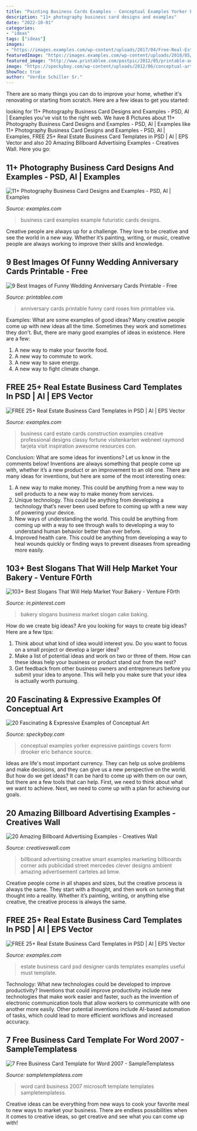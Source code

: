 ```yaml
---
title: "Painting Business Cards Examples - Conceptual Examples Yorker Expressive Paintings Covers Form Drooker Eric Behance Source"
description: "11+ photography business card designs and examples"
date: "2022-10-01"
categories:
- "ideas"
tags: ["ideas"]
images:
- "https://images.examples.com/wp-content/uploads/2017/04/Free-Real-Estate-Business-Card.jpg"
featuredImage: "https://images.examples.com/wp-content/uploads/2018/05/Futuristic-Photography-Business-Card-Example.jpg"
featured_image: "http://www.printablee.com/postpic/2012/05/printable-anniversary-cards_340422.jpg"
image: "https://speckyboy.com/wp-content/uploads/2012/06/conceptual-art-05.jpg"
ShowToc: true
author: "Verdie Schiller Sr."
---
```



There are so many things you can do to improve your home, whether it's renovating or starting from scratch. Here are a few ideas to get you started:

	

		
looking for 11+ Photography Business Card Designs and Examples - PSD, AI | Examples you've visit to the right web. We have 8 Pictures about 11+ Photography Business Card Designs and Examples - PSD, AI | Examples like 11+ Photography Business Card Designs and Examples - PSD, AI | Examples, FREE 25+ Real Estate Business Card Templates in PSD | AI | EPS Vector and also 20 Amazing Billboard Advertising Examples - Creatives Wall. Here you go:
		
    
## 11+ Photography Business Card Designs And Examples - PSD, AI | Examples

<img loading=lazy src="https://images.examples.com/wp-content/uploads/2018/05/Futuristic-Photography-Business-Card-Example.jpg" onerror="this.onerror=null;this.src='https://tse3.mm.bing.net/th?id=OIP.WTmcwv61jHLV68ZfJvZQOgHaFj&amp;pid=15.1';" alt="11+ Photography Business Card Designs and Examples - PSD, AI | Examples">

_Source: examples.com_

>business card examples example futuristic cards designs. 

	

Creative people are always up for a challenge. They love to be creative and see the world in a new way. Whether it’s painting, writing, or music, creative people are always working to improve their skills and knowledge.

    
## 9 Best Images Of Funny Wedding Anniversary Cards Printable - Free

<img loading=lazy src="http://www.printablee.com/postpic/2012/05/printable-anniversary-cards_340422.jpg" onerror="this.onerror=null;this.src='https://tse1.mm.bing.net/th?id=OIP.T6pkBRMj8OoDhF__J3XcAwHaKe&amp;pid=15.1';" alt="9 Best Images of Funny Wedding Anniversary Cards Printable - Free">

_Source: printablee.com_

>anniversary cards printable funny card roses him printablee via. 

	

Examples: What are some examples of good ideas?
Many creative people come up with new ideas all the time. Sometimes they work and sometimes they don't. But, there are many good examples of ideas in existence. Here are a few: 
1) A new way to make your favorite food. 
2) A new way to commute to work. 
3) A new way to save energy. 
4) A new way to fight climate change.

    
## FREE 25+ Real Estate Business Card Templates In PSD | AI | EPS Vector

<img loading=lazy src="https://images.examples.com/wp-content/uploads/2017/04/Classy-Real-Estate-Business-Card.jpg" onerror="this.onerror=null;this.src='https://tse4.mm.bing.net/th?id=OIP.wW5xxE6pSaSTV5qeEo5YQwHaFi&amp;pid=15.1';" alt="FREE 25+ Real Estate Business Card Templates in PSD | AI | EPS Vector">

_Source: examples.com_

>business card estate cards construction examples creative professional designs classy fortune visitenkarten webneel raymond tarjeta visit inspiration awesome resources con. 

	

Conclusion: What are some ideas for inventions? Let us know in the comments below!
Inventions are always something that people come up with, whether it’s a new product or an improvement to an old one. There are many ideas for inventions, but here are some of the most interesting ones:
1. A new way to make money. This could be anything from a new way to sell products to a new way to make money from services.
2. Unique technology. This could be anything from developing a technology that’s never been used before to coming up with a new way of powering your device.
3. New ways of understanding the world. This could be anything from coming up with a way to see through walls to developing a way to understand human behavior better than ever before. 
4. Improved health care. This could be anything from developing a way to heal wounds quickly or finding ways to prevent diseases from spreading more easily.

    
## 103+ Best Slogans That Will Help Market Your Bakery - Venture F0rth

<img loading=lazy src="https://i.pinimg.com/736x/ea/28/6a/ea286aa44a8e8854c25453c5920975ba.jpg" onerror="this.onerror=null;this.src='https://tse1.mm.bing.net/th?id=OIP.c6JT05-lfzk3BhnaiW6kxQHaLG&amp;pid=15.1';" alt="103+ Best Slogans That Will Help Market Your Bakery - Venture F0rth">

_Source: in.pinterest.com_

>bakery slogans business market slogan cake baking. 

	

How do we create big ideas?
Are you looking for ways to create big ideas? Here are a few tips:
1. Think about what kind of idea would interest you. Do you want to focus on a small project or develop a larger idea?
2. Make a list of potential ideas and work on two or three of them. How can these ideas help your business or product stand out from the rest?
3. Get feedback from other business owners and entrepreneurs before you submit your idea to anyone. This will help you make sure that your idea is actually worth pursuing.

    
## 20 Fascinating &amp; Expressive Examples Of Conceptual Art

<img loading=lazy src="https://speckyboy.com/wp-content/uploads/2012/06/conceptual-art-05.jpg" onerror="this.onerror=null;this.src='https://tse1.mm.bing.net/th?id=OIP.vq49DGI9lu5MLZqalkvnggHaKt&amp;pid=15.1';" alt="20 Fascinating &amp; Expressive Examples of Conceptual Art">

_Source: speckyboy.com_

>conceptual examples yorker expressive paintings covers form drooker eric behance source. 

	

Ideas are life's most important currency. They can help us solve problems and make decisions, and they can give us a new perspective on the world. But how do we get ideas? It can be hard to come up with them on our own, but there are a few tools that can help. First, we need to think about what we want to achieve. Next, we need to come up with a plan for achieving our goals.

    
## 20 Amazing Billboard Advertising Examples - Creatives Wall

<img loading=lazy src="https://www.creativeswall.com/wp-content/uploads/2014/05/billboard-advertising-18-e1399830503981.jpg" onerror="this.onerror=null;this.src='https://tse4.mm.bing.net/th?id=OIP.qDtchrGqiAOk-tM3SdNnsgHaKh&amp;pid=15.1';" alt="20 Amazing Billboard Advertising Examples - Creatives Wall">

_Source: creativeswall.com_

>billboard advertising creative smart examples marketing billboards corner ads publicidad street mercedes clever designs ambient amazing advertisement carteles ad bmw. 

	

Creative people come in all shapes and sizes, but the creative process is always the same. They start with a thought, and then work on turning that thought into a reality. Whether it’s painting, writing, or anything else creative, the creative process is always the same.

    
## FREE 25+ Real Estate Business Card Templates In PSD | AI | EPS Vector

<img loading=lazy src="https://images.examples.com/wp-content/uploads/2017/04/Free-Real-Estate-Business-Card.jpg" onerror="this.onerror=null;this.src='https://tse2.mm.bing.net/th?id=OIP.0905ZMRKwnAMq1hgr2a95QHaG4&amp;pid=15.1';" alt="FREE 25+ Real Estate Business Card Templates in PSD | AI | EPS Vector">

_Source: examples.com_

>estate business card psd designer cards templates examples useful must template. 

	

Technology: What new technologies could be developed to improve productivity?
Inventions that could improve productivity include new technologies that make work easier and faster, such as the invention of electronic communication tools that allow workers to communicate with one another more easily. Other potential inventions include AI-based automation of tasks, which could lead to more efficient workflows and increased accuracy.

    
## 7 Free Business Card Template For Word 2007 - SampleTemplatess

<img loading=lazy src="http://www.sampletemplatess.com/wp-content/uploads/2018/03/free-business-card-template-for-word-2007-cygod-beautiful-free-business-card-templates-microsoft-word-2007-attamills2008-of-free-business-card-template-for-word-2007-amqrn.jpg" onerror="this.onerror=null;this.src='https://tse4.mm.bing.net/th?id=OIP.Hdy1mNcHKsv-MYbYp95-dAHaFn&amp;pid=15.1';" alt="7 Free Business Card Template for Word 2007 - SampleTemplatess">

_Source: sampletemplatess.com_

>word card business 2007 microsoft template templates sampletemplatess. 

	

Creative ideas can be everything from new ways to cook your favorite meal to new ways to market your business. There are endless possibilities when it comes to creative ideas, so get creative and see what you can come up with!


